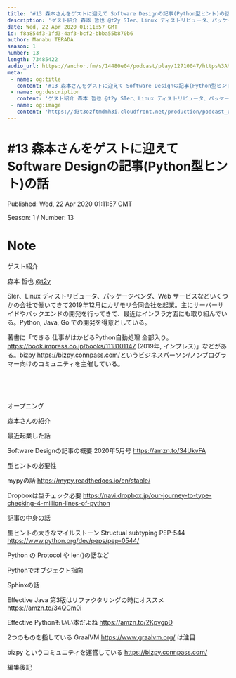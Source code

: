 ```yaml
---
title: '#13 森本さんをゲストに迎えて Software Designの記事(Python型ヒント)の話'
description: 'ゲスト紹介 森本 哲也 @t2y SIer、Linux ディストリビュータ、パッケージベンダ、Web サービスなどいくつかの会社で働いてきて2019年12月にカザモリ合同会社を起業。主にサーバーサイド'
date: Wed, 22 Apr 2020 01:11:57 GMT
id: f8a854f3-1fd3-4af3-bcf2-bbba55b870b6
author: Manabu TERADA
season: 1
number: 13
length: 73485422
audio_url: https://anchor.fm/s/14480e04/podcast/play/12710047/https%3A%2F%2Fd3ctxlq1ktw2nl.cloudfront.net%2Fstaging%2F2020-04-22%2F9080d14cfc38450c304549f272b3b3cb.m4a
meta:
 - name: og:title
   content: '#13 森本さんをゲストに迎えて Software Designの記事(Python型ヒント)の話'
 - name: og:description
   content: 'ゲスト紹介 森本 哲也 @t2y SIer、Linux ディストリビュータ、パッケージベンダ、Web サービスなどいくつかの会社で働いてきて2019年12月にカザモリ合同会社を起業。主にサーバーサイド'
 - name: og:image
   content: 'https://d3t3ozftmdmh3i.cloudfront.net/production/podcast_uploaded/3302665/3302665-1582446732992-f3e5401da36c1.jpg'
---
```

# #13 森本さんをゲストに迎えて Software Designの記事(Python型ヒント)の話

Published: Wed, 22 Apr 2020 01:11:57 GMT

Season: 1 / Number: 13

# Note

<p>ゲスト紹介</p>
<p>森本 哲也 <a href="https://twitter.com/t2y" rel="noreferrer nofollow noopener" target="_blank">@t2y</a></p>
<p>SIer、Linux ディストリビュータ、パッケージベンダ、Web サービスなどいくつかの会社で働いてきて2019年12月にカザモリ合同会社を起業。主にサーバーサイドやバックエンドの開発を行ってきて、最近はインフラ方面にも取り組んでいる。Python, Java, Go での開発を得意としている。</p>
<p>著書に「できる 仕事がはかどるPython自動処理 全部入り。 <a href="https://book.impress.co.jp/books/1118101147">https://book.impress.co.jp/books/1118101147</a> (2019年, インプレス)」などがある。bizpy <a href="https://bizpy.connpass.com/" rel="noreferrer nofollow noopener" target="_blank">https://bizpy.connpass.com/</a>というビジネスパーソン/ノンプログラマー向けのコミュニティを主催している。</p>
<p><br></p>
<p><br></p>
<p>オープニング</p>
<p>森本さんの紹介</p>
<p>最近起業した話</p>
<p>Software Designの記事の概要 2020年5月号 <a href="https://amzn.to/34UkvFA" rel="noreferrer nofollow noopener" target="_blank">https://amzn.to/34UkvFA</a></p>
<p>型ヒントの必要性</p>
<p>mypyの話 <a href="https://mypy.readthedocs.io/en/stable/" rel="noreferrer nofollow noopener" target="_blank">https://mypy.readthedocs.io/en/stable/</a></p>
<p>Dropboxは型チェック必要 <a href="https://navi.dropbox.jp/our-journey-to-type-checking-4-million-lines-of-python" rel="noreferrer nofollow noopener" target="_blank">https://navi.dropbox.jp/our-journey-to-type-checking-4-million-lines-of-python</a></p>
<p>記事の中身の話</p>
<p>型ヒントの大きなマイルストーン Structual subtyping PEP-544 <a href="https://www.python.org/dev/peps/pep-0544/" rel="noreferrer nofollow noopener" target="_blank">https://www.python.org/dev/peps/pep-0544/</a></p>
<p>Python の Protocol や len()の話など</p>
<p>Pythonでオブジェクト指向</p>
<p>Sphinxの話</p>
<p>Effective Java 第3版はリファクタリングの時にオススメ <a href="https://amzn.to/34QGm0i" rel="noreferrer nofollow noopener" target="_blank">https://amzn.to/34QGm0i</a></p>
<p>Effective Pythonもいい本だよね <a href="https://amzn.to/2KpvgpD" rel="noreferrer nofollow noopener" target="_blank">https://amzn.to/2KpvgpD</a></p>
<p>2つのものを指している GraalVM <a href="https://www.graalvm.org/" rel="noreferrer nofollow noopener" target="_blank">https://www.graalvm.org/</a> は注目</p>
<p>bizpy というコミュニティを運営している <a href="https://bizpy.connpass.com/" rel="noreferrer nofollow noopener" target="_blank">https://bizpy.connpass.com/</a></p>
<p>編集後記</p>



<a-player 
:options="{
  audio: [
    {
        name: '#13 森本さんをゲストに迎えて Software Designの記事(Python型ヒント)の話',
        artist: 'terapyon',
        url: 'https://anchor.fm/s/14480e04/podcast/play/12710047/https%3A%2F%2Fd3ctxlq1ktw2nl.cloudfront.net%2Fstaging%2F2020-04-22%2F9080d14cfc38450c304549f272b3b3cb.m4a',
        cover: 'https://d3t3ozftmdmh3i.cloudfront.net/production/podcast_uploaded/3302665/3302665-1582446732992-f3e5401da36c1.jpg'
    }
    ]
}"
/>

